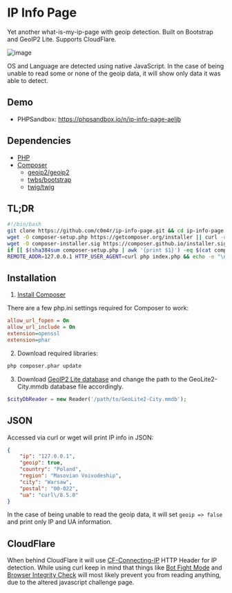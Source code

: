 # IP Info Page

Yet another what-is-my-ip-page with geoip detection. Built on Bootstrap and GeoIP2 Lite. Supports CloudFlare.

![image](https://github.com/c0m4r/ip-info-page/assets/6292788/5492c376-bc49-4ee0-97d0-e2a41e55f128)

OS and Language are detected using native JavaScript. In the case of being unable to read some or none of the geoip data, it will show only data it was able to detect.

## Demo

* PHPSandbox: https://phpsandbox.io/n/ip-info-page-aeljb

## Dependencies

* [PHP](https://www.php.net/downloads.php)
* [Composer](https://getcomposer.org/download/)
  * [geoip2/geoip2](https://github.com/maxmind/GeoIP2-php)
  * [twbs/bootstrap](https://getbootstrap.com/docs/5.3/getting-started/download/#composer)
  * [twig/twig](https://twig.symfony.com/doc/3.x/intro.html#installation)

## TL;DR

```bash
#!/bin/bash
git clone https://github.com/c0m4r/ip-info-page.git && cd ip-info-page
wget -O composer-setup.php https://getcomposer.org/installer || curl -o composer-setup.php https://getcomposer.org/installer || echo "wget/curl not found, can't download"
wget -O composer-installer.sig https://composer.github.io/installer.sig || curl -o composer-installer.sig https://composer.github.io/installer.sig || echo "wget/curl not found, can't download"
if [[ $(sha384sum composer-setup.php | awk '{print $1}') -eq $(cat composer-installer.sig) ]]; then php composer-setup.php && php composer.phar update && rm -f composer-setup.php composer-installer.sig ; else echo "sig FAILED" ; fi
REMOTE_ADDR=127.0.0.1 HTTP_USER_AGENT=curl php index.php && echo -e "\ninstallation ok" || echo "installation failed"
```

## Installation

1. [Install Composer](https://getcomposer.org/download/)

There are a few php.ini settings required for Composer to work:

```ini
allow_url_fopen = On
allow_url_include = On
extension=openssl
extension=phar
```

2. Download required libraries:

```bash
php composer.phar update
```

3. Download [GeoIP2 Lite database](https://dev.maxmind.com/geoip/geolite2-free-geolocation-data) and change the path to the GeoLite2-City.mmdb database file accordingly.

```php
$cityDbReader = new Reader('/path/to/GeoLite2-City.mmdb');
```

## JSON

Accessed via curl or wget will print IP info in JSON:

```json
{
    "ip": "127.0.0.1",
    "geoip": true,
    "country": "Poland",
    "region": "Masovian Voivodeship",
    "city": "Warsaw",
    "postal": "00-022",
    "ua": "curl\/8.5.0"
}
```

In the case of being unable to read the geoip data, it will set ```geoip => false``` and print only IP and UA information.

## CloudFlare

When behind CloudFlare it will use [CF-Connecting-IP](https://developers.cloudflare.com/fundamentals/reference/http-request-headers/#cf-connecting-ip) HTTP Header for IP detection. While using curl keep in mind that things like [Bot Fight Mode](https://developers.cloudflare.com/learning-paths/get-started-free/security/bot-fight-mode/) and [Browser Integrity Check](https://developers.cloudflare.com/waf/tools/browser-integrity-check/) will most likely prevent you from reading anything, due to the altered javascript challenge page.
